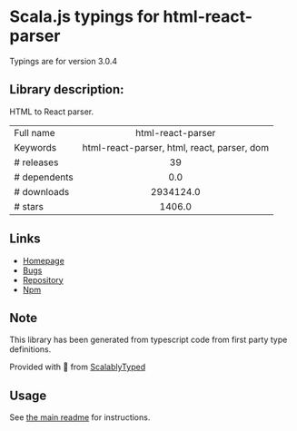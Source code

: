 
# Scala.js typings for html-react-parser

Typings are for version 3.0.4

## Library description:
HTML to React parser.

|                    |                 |
| ------------------ | :-------------: |
| Full name          | html-react-parser |
| Keywords           | html-react-parser, html, react, parser, dom |
| # releases         | 39 |
| # dependents       | 0.0 |
| # downloads        | 2934124.0 |
| # stars            | 1406.0 |

## Links
- [Homepage](https://github.com/remarkablemark/html-react-parser#readme)
- [Bugs](https://github.com/remarkablemark/html-react-parser/issues)
- [Repository](https://github.com/remarkablemark/html-react-parser)
- [Npm](https://www.npmjs.com/package/html-react-parser)
    


## Note
This library has been generated from typescript code from first party type definitions.

Provided with :purple_heart: from [ScalablyTyped](https://github.com/oyvindberg/ScalablyTyped)

## Usage
See [the main readme](../../readme.md) for instructions.


